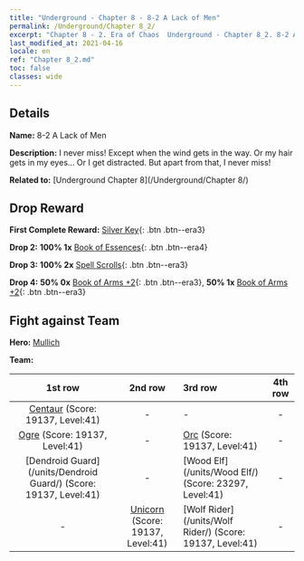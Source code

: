 ```yaml
---
title: "Underground - Chapter 8 - 8-2 A Lack of Men"
permalink: /Underground/Chapter 8_2/
excerpt: "Chapter 8 - 2. Era of Chaos  Underground - Chapter 8_2. 8-2 A Lack of Men"
last_modified_at: 2021-04-16
locale: en
ref: "Chapter 8_2.md"
toc: false
classes: wide
---
```


## Details

 **Name:** 8-2 A Lack of Men

 **Description:** I never miss! Except when the wind gets in the way. Or my hair gets in my eyes... Or I get distracted. But apart from that, I never miss!

 **Related to:** [Underground Chapter 8](/Underground/Chapter 8/)

## Drop Reward

 **First Complete Reward:** [Silver Key](/Items/con_693/){: .btn .btn--era3}

 **Drop 2:** **100% 1x** [Book of Essences](/Items/mat_39/){: .btn .btn--era4}

 **Drop 3:** **100% 2x** [Spell Scrolls](/Items/con_694/){: .btn .btn--era3}

 **Drop 4:** **50% 0x** [Book of Arms +2](/Items/mat_32/){: .btn .btn--era3}, **50% 1x** [Book of Arms +2](/Items/mat_32/){: .btn .btn--era3}


## Fight against Team
 **Hero:** [Mullich](/heroes/Mullich/)

 **Team:**


  | 1st row | 2nd row | 3rd row | 4th row |
  |:----:|:----:|:----|:----:|
  | [Centaur](/units/Centaur/) (Score: 19137, Level:41)  | - | - | - |
  | [Ogre](/units/Ogre/) (Score: 19137, Level:41)  | - | [Orc](/units/Orc/) (Score: 19137, Level:41)  | - |
  | [Dendroid Guard](/units/Dendroid Guard/) (Score: 19137, Level:41)  | - | [Wood Elf](/units/Wood Elf/) (Score: 23297, Level:41)  | - |
  | - | [Unicorn](/units/Unicorn/) (Score: 19137, Level:41)  | [Wolf Rider](/units/Wolf Rider/) (Score: 19137, Level:41)  | - |


